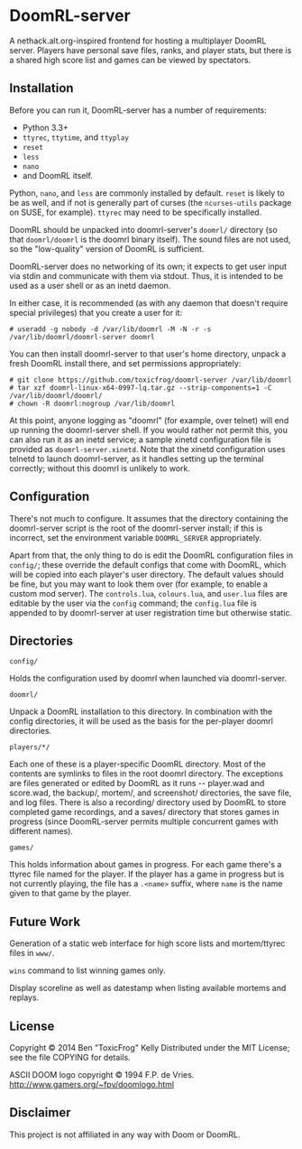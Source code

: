 # DoomRL-server

A nethack.alt.org-inspired frontend for hosting a multiplayer DoomRL server. Players have personal save files, ranks, and player stats, but there is a shared high score list and games can be viewed by spectators.

## Installation

Before you can run it, DoomRL-server has a number of requirements:

- Python 3.3+
- `ttyrec`, `ttytime`, and `ttyplay`
- `reset`
- `less`
- `nano`
- and DoomRL itself.

Python, `nano`, and `less` are commonly installed by default. `reset` is likely to be as well, and if not is generally part of curses (the `ncurses-utils` package on SUSE, for example). `ttyrec` may need to be specifically installed.

DoomRL should be unpacked into doomrl-server's `doomrl/` directory (so that `doomrl/doomrl` is the doomrl binary itself). The sound files are not used, so the "low-quality" version of DoomRL is sufficient.

DoomRL-server does no networking of its own; it expects to get user input via stdin and communicate with them via stdout. Thus, it is intended to be used as a user shell or as an inetd daemon.

In either case, it is recommended (as with any daemon that doesn't require special privileges) that you create a user for it:

    # useradd -g nobody -d /var/lib/doomrl -M -N -r -s /var/lib/doomrl/doomrl-server doomrl

You can then install doomrl-server to that user's home directory, unpack a fresh DoomRL install there, and set permissions appropriately:

    # git clone https://github.com/toxicfrog/doomrl-server /var/lib/doomrl
    # tar xzf doomrl-linux-x64-0997-lq.tar.gz --strip-components=1 -C /var/lib/doomrl/doomrl/
    # chown -R doomrl:nogroup /var/lib/doomrl

At this point, anyone logging as "doomrl" (for example, over telnet) will end up running the doomrl-server shell. If you would rather not permit this, you can also run it as an inetd service; a sample xinetd configuration file is provided as `doomrl-server.xinetd`. Note that the xinetd configuration uses telnetd to launch doomrl-server, as it handles setting up the terminal correctly; without this doomrl is unlikely to work.

## Configuration

There's not much to configure. It assumes that the directory containing the doomrl-server script is the root of the doomrl-server install; if this is incorrect, set the environment variable `DOOMRL_SERVER` appropriately.

Apart from that, the only thing to do is edit the DoomRL configuration files in `config/`; these override the default configs that come with DoomRL, which will be copied into each player's user directory. The default values should be fine, but you may want to look them over (for example, to enable a custom mod server). The `controls.lua`, `colours.lua`, and `user.lua` files are editable by the user via the `config` command; the `config.lua` file is appended to by doomrl-server at user registration time but otherwise static.

## Directories

    config/

Holds the configuration used by doomrl when launched via doomrl-server.

    doomrl/

Unpack a DoomRL installation to this directory. In combination with the config directories, it will be used as the basis for the per-player doomrl directories.

    players/*/

Each one of these is a player-specific DoomRL directory. Most of the contents are symlinks to files in the root doomrl directory. The exceptions are files generated or edited by DoomRL as it runs -- player.wad and score.wad, the backup/, mortem/, and screenshot/ directories, the save file, and log files. There is also a recording/ directory used by DoomRL to store completed game recordings, and a saves/ directory that stores games in progress (since DoomRL-server permits multiple concurrent games with different names).

    games/

This holds information about games in progress. For each game there's a ttyrec file named for the player. If the player has a game in progress but is not currently playing, the file has a `.<name>` suffix, where `name` is the name given to that game by the player.

## Future Work

Generation of a static web interface for high score lists and mortem/ttyrec files in `www/`.

`wins` command to list winning games only.

Display scoreline as well as datestamp when listing available mortems and replays.

## License

Copyright © 2014 Ben "ToxicFrog" Kelly
Distributed under the MIT License; see the file COPYING for details.

ASCII DOOM logo copyright © 1994 F.P. de Vries.
http://www.gamers.org/~fpv/doomlogo.html

## Disclaimer

This project is not affiliated in any way with Doom or DoomRL.
